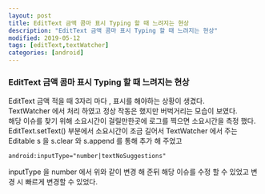 ```yaml
---
layout: post
title: EditText 금액 콤마 표시 Typing 할 때 느려지는 현상
description: "EditText 금액 콤마 표시 Typing 할 때 느려지는 현상"
modified: 2019-05-12
tags: [editText,textWatcher]
categories: [android]
---
```


### EditText 금액 콤마 표시 Typing 할 때 느려지는 현상

EditText 금액 적을 때 3자리 마다 , 표시를 해야하는 상황이 생겼다.  
TextWatcher 에서 처리 하였고 정상 작동은 했지만 버벅거리는 모습이 보였다.  
해당 이슈를 찾기 위해 소요시간이 걸릴만한곳에 로그를 찍으면 소요시간을 측정 했다.  
EditText.setText() 부분에서 소요시간이 조금 길어서 TextWatcher 에서 주는 Editable s 을 s.clear 와 s.append 를 통해 추가 해 주었고 
```
android:inputType="number|textNoSuggestions"
```
inputType 을 number 에서 위와 같이 변경 해 준뒤 해당 이슈를 수정 할 수 있었고 변경 시 빠르게 변경할 수 있었다.